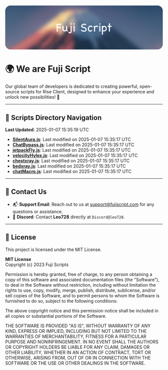 ![Banner](.github/b.webp)

# 🌍 **We are Fuji Script**

Our global team of developers is dedicated to creating powerful, open-source scripts for Rise Client, designed to enhance your experience and unlock new possibilities! 🌟

---
<!-- SCRIPTS_NAVIGATION_START -->
## 📂 **Scripts Directory Navigation**

**Last Updated**: 2025-01-07 15:35:19 UTC

- **[SilentAura.js](scripts/SilentAura.js)**: Last modified on 2025-01-07 15:35:17 UTC
- **[ChatBypass.js](scripts/ChatBypass.js)**: Last modified on 2025-01-07 15:35:17 UTC
- **[jetpackFly.js](scripts/jetpackFly.js)**: Last modified on 2025-01-07 15:35:17 UTC
- **[velocityHylex.js](scripts/velocityHylex.js)**: Last modified on 2025-01-07 15:35:17 UTC
- **[chestxray.js](scripts/chestxray.js)**: Last modified on 2025-01-07 15:35:17 UTC
- **[bedxray.js](scripts/bedxray.js)**: Last modified on 2025-01-07 15:35:17 UTC
- **[chatMacro.js](scripts/chatMacro.js)**: Last modified on 2025-01-07 15:35:17 UTC

<!-- SCRIPTS_NAVIGATION_END -->

---

## 💬 **Contact Us**  
- 📬 **Support Email**: Reach out to us at [support@fujiscript.com](mailto:support@fujiscript.com) for any questions or assistance.  
- 💬 **Discord**: Contact **Leo728** directly at `Discord@leo728`.

---

## 📜 **License**

This project is licensed under the MIT License.  

**MIT License**  
Copyright (c) 2023 Fuji Scripts  

Permission is hereby granted, free of charge, to any person obtaining a copy of this software and associated documentation files (the "Software"), to deal in the Software without restriction, including without limitation the rights to use, copy, modify, merge, publish, distribute, sublicense, and/or sell copies of the Software, and to permit persons to whom the Software is furnished to do so, subject to the following conditions:  

The above copyright notice and this permission notice shall be included in all copies or substantial portions of the Software.  

THE SOFTWARE IS PROVIDED "AS IS", WITHOUT WARRANTY OF ANY KIND, EXPRESS OR IMPLIED, INCLUDING BUT NOT LIMITED TO THE WARRANTIES OF MERCHANTABILITY, FITNESS FOR A PARTICULAR PURPOSE AND NONINFRINGEMENT. IN NO EVENT SHALL THE AUTHORS OR COPYRIGHT HOLDERS BE LIABLE FOR ANY CLAIM, DAMAGES OR OTHER LIABILITY, WHETHER IN AN ACTION OF CONTRACT, TORT OR OTHERWISE, ARISING FROM, OUT OF OR IN CONNECTION WITH THE SOFTWARE OR THE USE OR OTHER DEALINGS IN THE SOFTWARE.  
